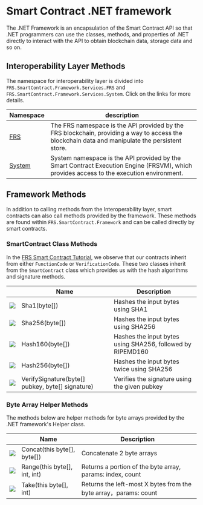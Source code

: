 # Smart Contract .NET framework

The .NET Framework is an encapsulation of the Smart Contract API so that .NET programmers can use the classes, methods, and properties of .NET directly to interact with the API to obtain blockchain data, storage data and so on.

## Interoperability Layer Methods

The namespace for interoperability layer is divided into `FRS.SmartContract.Framework.Services.FRS` and `FRS.SmartContract.Framework.Services.System`. Click on the links for more details. 

| Namespace | description |
| --------- | ----------- |
| [FRS](dotnet/FRS.md) | The FRS namespace is the API provided by the FRS blockchain, providing a way to access the blockchain data and manipulate the persistent store. |
| [System](dotnet/system.md) | System namespace is the API provided by the Smart Contract Execution Engine (FRSVM), which provides access to the execution environment. |

## Framework Methods

In addition to calling methods from the Interoperability layer, smart contracts can also call methods provided by the framework. These methods are found within `FRS.SmartContract.Framework` and can be called directly by smart contracts.

### SmartContract Class Methods

In the [FRS Smart Contract Tutorial](../tutorial.md), we observe that our contracts inherit from either `FunctionCode` or `VerificationCode`. These two classes inherit from the `SmartContract` class which provides us with the hash algorithms and signature methods.

|                                                        | Name                                             | Description                                             |
| ------------------------------------------------------ | ------------------------------------------------ | ------------------------------------------------------- |
| ![](https://i-msdn.sec.s-msft.com/dynimg/IC91302.jpeg) | Sha1(byte[])                                     | Hashes the input bytes using SHA1                       |
| ![](https://i-msdn.sec.s-msft.com/dynimg/IC91302.jpeg) | Sha256(byte[])                                   | Hashes the input bytes using SHA256                     |
| ![](https://i-msdn.sec.s-msft.com/dynimg/IC91302.jpeg) | Hash160(byte[])                                  | Hashes the input bytes using SHA256, followed by RIPEMD160|
| ![](https://i-msdn.sec.s-msft.com/dynimg/IC91302.jpeg) | Hash256(byte[])                                  | Hashes the input bytes twice using SHA256               |
| ![](https://i-msdn.sec.s-msft.com/dynimg/IC91302.jpeg) | VerifySignature(byte[] pubkey, byte[] signature) | Verifies the signature using the given pubkey           |

### Byte Array Helper Methods

The methods below are helper methods for byte arrays provided by the .NET framework's Helper class.

|                                                        | Name                         | Description                                                      |
| ------------------------------------------------------ | ---------------------------- | ---------------------------------------------------------------- |
| ![](https://i-msdn.sec.s-msft.com/dynimg/IC91302.jpeg) | Concat(this byte[], byte[])  | Concatenate 2 byte arrays                                        |
| ![](https://i-msdn.sec.s-msft.com/dynimg/IC91302.jpeg) | Range(this byte[], int, int) | Returns a portion of the byte array, params: index, count        |
| ![](https://i-msdn.sec.s-msft.com/dynimg/IC91302.jpeg) | Take(this byte[], int)       | Returns the left-most X bytes from the byte array，params: count |